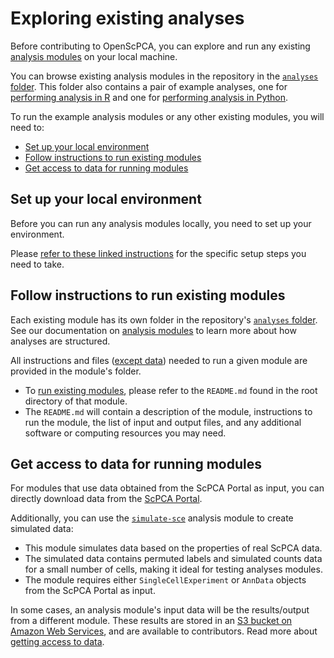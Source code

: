 # Exploring existing analyses

Before contributing to OpenScPCA, you can explore and run any existing [analysis modules](../contributing-to-analyses/analysis-modules/index.md) on your local machine.

You can browse existing analysis modules in the repository in the [`analyses` folder](https://github.com/AlexsLemonade/OpenScPCA-analysis/tree/main/analyses).
This folder also contains a pair of example analyses, one for [performing analysis in R](https://github.com/AlexsLemonade/OpenScPCA-analysis/tree/main/analyses/hello-R) and one for [performing analysis in Python](https://github.com/AlexsLemonade/OpenScPCA-analysis/tree/main/analyses/hello-python).

To run the example analysis modules or any other existing modules, you will need to:

- [Set up your local environment](#set-up-your-local-environment)
- [Follow instructions to run existing modules](#follow-instructions-to-run-existing-modules)
- [Get access to data for running modules](#get-access-to-data-for-running-modules)

## Set up your local environment

Before you can run any analysis modules locally, you need to set up your environment.

Please [refer to these linked instructions](../technical-setup/index.md) for the specific setup steps you need to take.

## Follow instructions to run existing modules

Each existing module has its own folder in the repository's [`analyses` folder](https://github.com/AlexsLemonade/OpenScPCA-analysis/tree/main/analyses).
See our documentation on [analysis modules](../contributing-to-analyses/analysis-modules/index.md) to learn more about how analyses are structured.

All instructions and files ([except data](#get-access-to-data-for-running-modules)) needed to run a given module are provided in the module's folder.

- To [run existing modules](../contributing-to-analyses/analysis-modules/running-a-module.md), please refer to the `README.md` found in the root directory of that module.
- The `README.md` will contain a description of the module, instructions to run the module, the list of input and output files, and any additional software or computing resources you may need.


## Get access to data for running modules

For modules that use data obtained from the ScPCA Portal as input, you can directly download data from the [ScPCA Portal](https://scpca.alexslemonade.org/).

Additionally, you can use the [`simulate-sce`](https://github.com/AlexsLemonade/OpenScPCA-analysis/tree/main/analyses/simulate-sce) analysis module to create simulated data:

- This module simulates data based on the properties of real ScPCA data.
- The simulated data contains permuted labels and simulated counts data for a small number of cells, making it ideal for testing analyses modules.
- The module requires either `SingleCellExperiment` or `AnnData` objects from the ScPCA Portal as input.

In some cases, an analysis module's input data will be the results/output from a different module.
These results are stored in an [S3 bucket on Amazon Web Services](../aws/index.md#s3-data-and-results-storage-with-aws), and are available to contributors.
Read more about [getting access to data](accessing-resources/getting-access-to-data.md).
